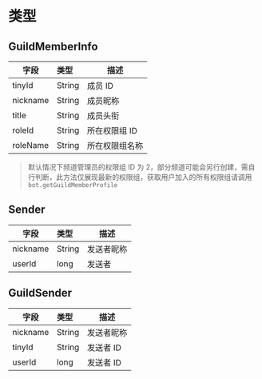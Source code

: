 # 类型

## GuildMemberInfo

| 字段     | 类型   | 描述           |
| -------- | :----- | -------------- |
| tinyId   | String | 成员 ID        |
| nickname | String | 成员昵称       |
| title    | String | 成员头衔       |
| roleId   | String | 所在权限组 ID  |
| roleName | String | 所在权限组名称 |

> 默认情况下频道管理员的权限组 ID 为 2，部分频道可能会另行创建，需自行判断，此方法仅展现最新的权限组，获取用户加入的所有权限组请调用 `bot.getGuildMemberProfile`

## Sender

| 字段     | 类型   | 描述       |
| -------- | :----- | ---------- |
| nickname | String | 发送者昵称 |
| userId   | long   | 发送者     |

## GuildSender

| 字段     | 类型   | 描述       |
| -------- | :----- | ---------- |
| nickname | String | 发送者昵称 |
| tinyId   | String | 发送者 ID  |
| userId   | long   | 发送者 ID  |
